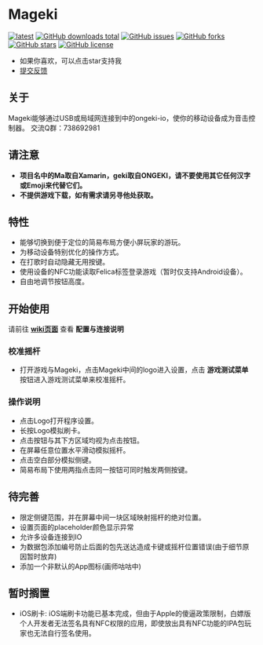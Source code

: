 # Mageki
[![latest](https://img.shields.io/github/v/release/sanheiii/mageki.svg)](https://github.com/Sanheiii/Mageki/releases/latest)
[![GitHub downloads total](https://img.shields.io/github/downloads/Sanheiii/Mageki/total)](https://github.com/Sanheiii/Mageki/releases)
[![GitHub issues](https://img.shields.io/github/issues/Sanheiii/Mageki)](https://github.com/Sanheiii/Mageki/issues)
[![GitHub forks](https://img.shields.io/github/forks/Sanheiii/Mageki)](https://github.com/Sanheiii/Mageki/network)
[![GitHub stars](https://img.shields.io/github/stars/Sanheiii/Mageki)](https://github.com/Sanheiii/Mageki/stargazers)
[![GitHub license](https://img.shields.io/github/license/Sanheiii/Mageki)](https://github.com/Sanheiii/Mageki/blob/master/LICENSE)
- 如果你喜欢，可以点击star支持我
- [提交反馈](https://github.com/Sanheiii/Mageki/issues/new/choose)
## 关于
Mageki能够通过USB或局域网连接到中的ongeki-io，使你的移动设备成为音击控制器。
交流Q群：738692981
## 请注意
- __项目名中的Ma取自Xamarin，geki取自ONGEKI，请不要使用其它任何汉字或Emoji来代替它们。__
- __不提供游戏下载，如有需求请另寻他处获取。__
## 特性
- 能够切换到便于定位的简易布局方便小屏玩家的游玩。
- 为移动设备特别优化的操作方式。
- 在打歌时自动隐藏无用按键。
- 使用设备的NFC功能读取Felica标签登录游戏（暂时仅支持Android设备）。
- 自由地调节按钮高度。
## 开始使用
请前往 __[wiki页面](https://github.com/Sanheiii/Mageki/wiki/Mageki%E4%BD%BF%E7%94%A8%E6%89%8B%E5%86%8C)__ 查看 __配置与连接说明__
### 校准摇杆
- 打开游戏与Mageki，点击Mageki中间的logo进入设置，点击 __游戏测试菜单__ 按钮进入游戏测试菜单来校准摇杆。

### 操作说明
- 点击Logo打开程序设置。
- 长按Logo模拟刷卡。
- 点击按钮与其下方区域均视为点击按钮。
- 在屏幕任意位置水平滑动模拟摇杆。
- 点击空白部分模拟侧键。
- 简易布局下使用两指点击同一按钮可同时触发两侧按键。
<!-- ## 待发布 -->
<!-- ## 开发中 -->

## 待完善
- 限定侧键范围，并在屏幕中间一块区域映射摇杆的绝对位置。
- 设置页面的placeholder颜色显示异常
- 允许多设备连接到IO
- 为数据包添加编号防止后面的包先送达造成卡键或摇杆位置错误(由于细节原因暂时放弃)
- 添加一个非默认的App图标(画师咕咕中)

## 暂时搁置
- iOS刷卡: iOS端刷卡功能已基本完成，但由于Apple的傻逼政策限制，白嫖版个人开发者无法签名具有NFC权限的应用，即使放出具有NFC功能的IPA包玩家也无法自行签名使用。
